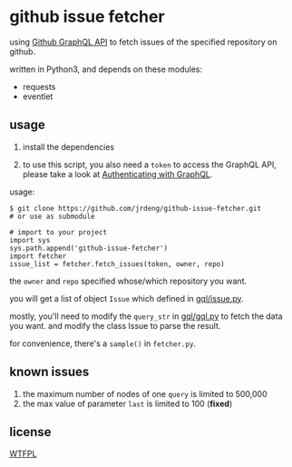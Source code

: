 # github issue fetcher

using [Github GraphQL API](https://developer.github.com/v4/) to fetch issues of the specified repository on github.

written in Python3, and depends on these modules:

- requests
- eventlet

## usage

1. install the dependencies

2. to use this script, you also need a `token` to access the GraphQL API, please take a look at [Authenticating with GraphQL](https://developer.github.com/v4/guides/forming-calls/#authenticating-with-graphql).

usage:

    $ git clone https://github.com/jrdeng/github-issue-fetcher.git
    # or use as submodule
    
    # import to your project
    import sys
    sys.path.append('github-issue-fetcher')
    import fetcher
    issue_list = fetcher.fetch_issues(token, owner, repo)

the `owner` and `repo` specified whose/which repository you want.

you will get a list of object `Issue` which defined in [gql/issue.py](gql/issue.py).

mostly, you'll need to modify the `query_str` in [gql/gql.py](gql/gql.py) to fetch the data you want. and modify the class Issue to parse the result.

for convenience, there's a `sample()` in `fetcher.py`.

## known issues

1. the maximum number of nodes of one `query` is limited to 500,000
2. the max value of parameter `last` is limited to 100 (**fixed**)

## license

[WTFPL](https://en.wikipedia.org/wiki/WTFPL)
